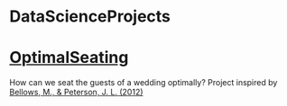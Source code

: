 # DataScienceProjects

# [OptimalSeating](https://github.com/MateVaradi/DataScienceProjects/tree/master/OptimalSeating)
How can we seat the guests of a wedding optimally?
Project inspired by [Bellows, M., & Peterson, J. L. (2012)](https://www.improbable.com/news/2012/Optimal-seating-chart.pdf)
